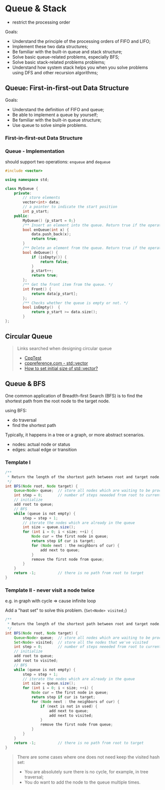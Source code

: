 # Queue & Stack

* restrict the processing order

Goals:

* Understand the principle of the processing orders of FIFO and LIFO;
* Implement these two data structures;
* Be familiar with the built-in queue and stack structure;
* Solve basic queue-related problems, especially BFS;
* Solve basic stack-related problems problems;
* Understand how system stack helps you when you solve problems using DFS and other recursion algorithms;

## Queue: First-in-first-out Data Structure

Goals:

* Understand the definition of FIFO and queue;
* Be able to implement a queue by yourself;
* Be familiar with the built-in queue structure;
* Use queue to solve simple problems.

### First-in-first-out Data Structure

### Queue - Implementation

should support two operations: `enqueue` and `dequeue`

```cpp
#include <vector>

using namespace std;

class MyQueue {
    private:
        // store elements
        vector<int> data;
        // a pointer to indicate the start position
        int p_start;
    public:
        MyQueue() {p_start = 0;}
        /** Insert an element into the queue. Return true if the operation is successful. */
        bool enQueue(int x) {
            data.push_back(x);
            return true;
        }
        /** Delete an element from the queue. Return true if the operation is successful. */
        bool deQueue() {
            if (isEmpty()) {
                return false;
            }
            p_start++;
            return true;
        };
        /** Get the front item from the queue. */
        int Front() {
            return data[p_start];
        };
        /** Checks whether the queue is empty or not. */
        bool isEmpty()  {
            return p_start >= data.size();
        }
};
```

## Circular Queue

> Links searched when designing circular queue
>
> * [CppTest](https://cpptest.sourceforge.io/tutorial.html)
> * [cppreference.com - std::vector](https://en.cppreference.com/w/cpp/container/vector)
> * [How to set initial size of std::vector?](https://stackoverflow.com/questions/11457571/how-to-set-initial-size-of-stdvector)

## Queue & BFS

One common application of Breadth-first Search (BFS) is to find the shortest path from the root node to the target node.

using BFS:

* do traversal
* find the shortest path

Typically, it happens in a tree or a graph, or more abstract scenarios.

* nodes: actual node or status
* edges: actual edge or transition

### Template I

```java
/**
 * Return the length of the shortest path between root and target node.
 */
int BFS(Node root, Node target) {
    Queue<Node> queue;  // store all nodes which are waiting to be processed
    int step = 0;       // number of steps neeeded from root to current node
    // initialize
    add root to queue;
    // BFS
    while (queue is not empty) {
        step = step + 1;
        // iterate the nodes which are already in the queue
        int size = queue.size();
        for (int i = 0; i < size; ++i) {
            Node cur = the first node in queue;
            return step if cur is target;
            for (Node next : the neighbors of cur) {
                add next to queue;
            }
            remove the first node from queue;
        }
    }
    return -1;          // there is no path from root to target
}
```

### Template II - never visit a node twice

e.g. in graph with cycle => cause infinite loop

Add a "hast set" to solve this problem. (`Set<Node> visited;`)

```java
/**
 * Return the length of the shortest path between root and target node.
 */
int BFS(Node root, Node target) {
    Queue<Node> queue;  // store all nodes which are waiting to be processed
    Set<Node> visited;  // store all the nodes that we've visited
    int step = 0;       // number of steps neeeded from root to current node
    // initialize
    add root to queue;
    add root to visited;
    // BFS
    while (queue is not empty) {
        step = step + 1;
        // iterate the nodes which are already in the queue
        int size = queue.size();
        for (int i = 0; i < size; ++i) {
            Node cur = the first node in queue;
            return step if cur is target;
            for (Node next : the neighbors of cur) {
                if (next is not in used) {
                    add next to queue;
                    add next to visited;
                }
                remove the first node from queue;
            }
        }
    }
    return -1;          // there is no path from root to target
}
```

> There are some cases where one does not need keep the visited hash set:
>
> * You are absolutely sure there is no cycle, for example, in tree traversal;
> * You do want to add the node to the queue multiple times.
